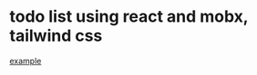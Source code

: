 # todo list using react and mobx, tailwind css

[example](https://github.com/stolenng/react-hooks-mobx)
